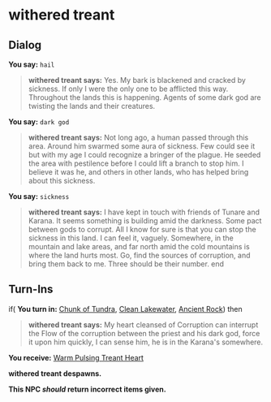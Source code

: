 # withered treant
## Dialog

**You say:** `hail`



>**withered treant says:** Yes. My bark is blackened and cracked by sickness. If only I were the only one to be afflicted this way. Throughout the lands this is happening. Agents of some dark god are twisting the lands and their creatures.

**You say:** `dark god`



>**withered treant says:** Not long ago, a human passed through this area. Around him swarmed some aura of sickness. Few could see it but with my age I could recognize a bringer of the plague. He seeded the area with pestilence before I could lift a branch to stop him. I believe it was he, and others in other lands, who has helped bring about this sickness.

**You say:** `sickness`



>**withered treant says:** I have kept in touch with friends of Tunare and Karana. It seems something is building amid the darkness. Some pact between gods to corrupt. All I know for sure is that you can stop the sickness in this land. I can feel it, vaguely. Somewhere, in the mountain and lake areas, and far north amid the cold mountains is where the land hurts most. Go, find the sources of corruption, and bring them back to me. Three should be their number.
end

## Turn-Ins




if( **You turn in:** [Chunk of Tundra](/item/20690), [Clean Lakewater](/item/20689), [Ancient Rock](/item/20688)) then


>**withered treant says:** My heart cleansed of Corruption can interrupt the Flow of the corruption between the priest and his dark god, force it upon him quickly, I can sense him, he is in the Karana's somewhere.


 **You receive:**  [Warm Pulsing Treant Heart](/item/20695) 


**withered treant despawns.**

**This NPC *should* return incorrect items given.**
